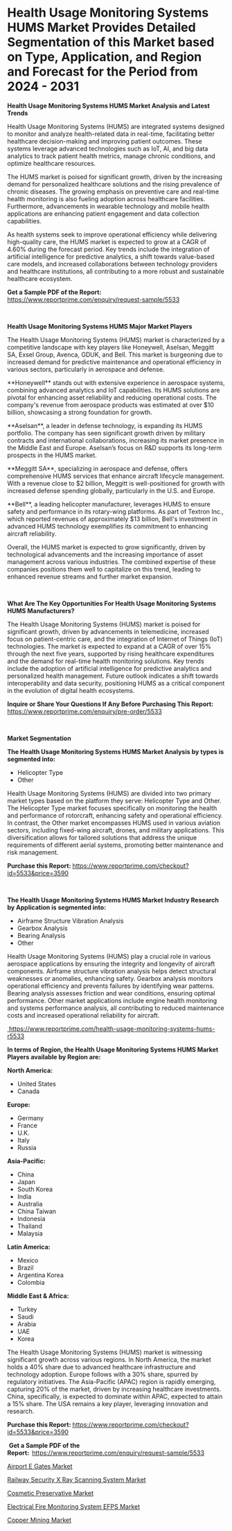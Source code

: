 <p><h1>Health Usage Monitoring Systems HUMS Market Provides Detailed Segmentation of this Market based on Type, Application, and Region and Forecast for the Period from 2024 - 2031</h1></p><p><strong>Health Usage Monitoring Systems HUMS Market Analysis and Latest Trends</strong></p>
<p><p>Health Usage Monitoring Systems (HUMS) are integrated systems designed to monitor and analyze health-related data in real-time, facilitating better healthcare decision-making and improving patient outcomes. These systems leverage advanced technologies such as IoT, AI, and big data analytics to track patient health metrics, manage chronic conditions, and optimize healthcare resources. </p><p>The HUMS market is poised for significant growth, driven by the increasing demand for personalized healthcare solutions and the rising prevalence of chronic diseases. The growing emphasis on preventive care and real-time health monitoring is also fueling adoption across healthcare facilities. Furthermore, advancements in wearable technology and mobile health applications are enhancing patient engagement and data collection capabilities.</p><p>As health systems seek to improve operational efficiency while delivering high-quality care, the HUMS market is expected to grow at a CAGR of 4.60% during the forecast period. Key trends include the integration of artificial intelligence for predictive analytics, a shift towards value-based care models, and increased collaborations between technology providers and healthcare institutions, all contributing to a more robust and sustainable healthcare ecosystem.</p></p>
<p><strong>Get a Sample PDF of the Report:&nbsp;</strong> <a href="https://www.reportprime.com/enquiry/request-sample/5533">https://www.reportprime.com/enquiry/request-sample/5533</a></p>
<p>&nbsp;</p>
<p><strong>Health Usage Monitoring Systems HUMS Major Market Players</strong></p>
<p><p>The Health Usage Monitoring Systems (HUMS) market is characterized by a competitive landscape with key players like Honeywell, Aselsan, Meggitt SA, Exsel Group, Avenca, GDUK, and Bell. This market is burgeoning due to increased demand for predictive maintenance and operational efficiency in various sectors, particularly in aerospace and defense.</p><p>**Honeywell** stands out with extensive experience in aerospace systems, combining advanced analytics and IoT capabilities. Its HUMS solutions are pivotal for enhancing asset reliability and reducing operational costs. The company's revenue from aerospace products was estimated at over $10 billion, showcasing a strong foundation for growth.</p><p>**Aselsan**, a leader in defense technology, is expanding its HUMS portfolio. The company has seen significant growth driven by military contracts and international collaborations, increasing its market presence in the Middle East and Europe. Aselsan’s focus on R&D supports its long-term prospects in the HUMS market.</p><p>**Meggitt SA**, specializing in aerospace and defense, offers comprehensive HUMS services that enhance aircraft lifecycle management. With a revenue close to $2 billion, Meggitt is well-positioned for growth with increased defense spending globally, particularly in the U.S. and Europe.</p><p>**Bell**, a leading helicopter manufacturer, leverages HUMS to ensure safety and performance in its rotary-wing platforms. As part of Textron Inc., which reported revenues of approximately $13 billion, Bell's investment in advanced HUMS technology exemplifies its commitment to enhancing aircraft reliability.</p><p>Overall, the HUMS market is expected to grow significantly, driven by technological advancements and the increasing importance of asset management across various industries. The combined expertise of these companies positions them well to capitalize on this trend, leading to enhanced revenue streams and further market expansion.</p></p>
<p>&nbsp;</p>
<p><strong>What Are The Key Opportunities For Health Usage Monitoring Systems HUMS Manufacturers?</strong></p>
<p><p>The Health Usage Monitoring Systems (HUMS) market is poised for significant growth, driven by advancements in telemedicine, increased focus on patient-centric care, and the integration of Internet of Things (IoT) technologies. The market is expected to expand at a CAGR of over 15% through the next five years, supported by rising healthcare expenditures and the demand for real-time health monitoring solutions. Key trends include the adoption of artificial intelligence for predictive analytics and personalized health management. Future outlook indicates a shift towards interoperability and data security, positioning HUMS as a critical component in the evolution of digital health ecosystems.</p></p>
<p><strong>Inquire or Share Your Questions If Any Before Purchasing This Report:</strong> <a href="https://www.reportprime.com/enquiry/pre-order/5533">https://www.reportprime.com/enquiry/pre-order/5533</a></p>
<p>&nbsp;</p>
<p><strong>Market Segmentation</strong></p>
<p><strong>The Health Usage Monitoring Systems HUMS Market Analysis by types is segmented into:</strong></p>
<p><ul><li>Helicopter Type</li><li>Other</li></ul></p>
<p><p>Health Usage Monitoring Systems (HUMS) are divided into two primary market types based on the platform they serve: Helicopter Type and Other. The Helicopter Type market focuses specifically on monitoring the health and performance of rotorcraft, enhancing safety and operational efficiency. In contrast, the Other market encompasses HUMS used in various aviation sectors, including fixed-wing aircraft, drones, and military applications. This diversification allows for tailored solutions that address the unique requirements of different aerial systems, promoting better maintenance and risk management.</p></p>
<p><strong>Purchase this Report:&nbsp;</strong><a href="https://www.reportprime.com/checkout?id=5533&price=3590">https://www.reportprime.com/checkout?id=5533&price=3590</a></p>
<p>&nbsp;</p>
<p><strong>The Health Usage Monitoring Systems HUMS Market Industry Research by Application is segmented into:</strong></p>
<p><ul><li>Airframe Structure Vibration Analysis</li><li>Gearbox Analysis</li><li>Bearing Analysis</li><li>Other</li></ul></p>
<p><p>Health Usage Monitoring Systems (HUMS) play a crucial role in various aerospace applications by ensuring the integrity and longevity of aircraft components. Airframe structure vibration analysis helps detect structural weaknesses or anomalies, enhancing safety. Gearbox analysis monitors operational efficiency and prevents failures by identifying wear patterns. Bearing analysis assesses friction and wear conditions, ensuring optimal performance. Other market applications include engine health monitoring and systems performance analysis, all contributing to reduced maintenance costs and increased operational reliability for aircraft.</p></p>
<p><a href="https://www.reportprime.com/health-usage-monitoring-systems-hums-r5533">&nbsp;https://www.reportprime.com/health-usage-monitoring-systems-hums-r5533</a></p>
<p><strong>In terms of Region, the Health Usage Monitoring Systems HUMS Market Players available by Region are:</strong></p>
<p>
    <p> <strong> North America: </strong>
        <ul>
            <li>United States</li>
            <li>Canada</li>
        </ul>
        </p> 
    <p> <strong> Europe: </strong>
        <ul>
            <li>Germany</li>
            <li>France</li>
            <li>U.K.</li>
            <li>Italy</li>
            <li>Russia</li>
        </ul>
        </p> 
    <p> <strong> Asia-Pacific: </strong>
        <ul>
            <li>China</li>
            <li>Japan</li>
            <li>South Korea</li>
            <li>India</li>
            <li>Australia</li>
            <li>China Taiwan</li>
            <li>Indonesia</li>
            <li>Thailand</li>
            <li>Malaysia</li>
        </ul>
        </p> 
    <p> <strong> Latin America: </strong>
        <ul>
            <li>Mexico</li>
            <li>Brazil</li>
            <li>Argentina Korea</li>
            <li>Colombia</li>
        </ul>
        </p> 
    <p> <strong> Middle East & Africa: </strong>
        <ul>
            <li>Turkey</li>
            <li>Saudi</li>
            <li>Arabia</li>
            <li>UAE</li>
            <li>Korea</li>
        </ul>
    </p>
    </p>
<p><p>The Health Usage Monitoring Systems (HUMS) market is witnessing significant growth across various regions. In North America, the market holds a 40% share due to advanced healthcare infrastructure and technology adoption. Europe follows with a 30% share, spurred by regulatory initiatives. The Asia-Pacific (APAC) region is rapidly emerging, capturing 20% of the market, driven by increasing healthcare investments. China, specifically, is expected to dominate within APAC, expected to attain a 15% share. The USA remains a key player, leveraging innovation and research.</p></p>
<p><strong>Purchase this Report: </strong><a href="https://www.reportprime.com/checkout?id=5533&price=3590">https://www.reportprime.com/checkout?id=5533&price=3590</a></p>
<p>&nbsp;<strong>Get a Sample PDF of the Report:&nbsp;&nbsp;</strong><a href="https://www.reportprime.com/enquiry/request-sample/5533">https://www.reportprime.com/enquiry/request-sample/5533</a></p>
<p><strong></strong></p>
<p><p><a href="https://github.com/JakirUddin651/Market-Research-Report-List-1/blob/main/airport-e-gates-market.md">Airport E Gates Market</a></p><p><a href="https://issuu.com/reportprime-2/docs/railway-security-x-ray-scanning-sys_b3ba99c2c7b7c5">Railway Security X Ray Scanning System Market</a></p><p><a href="https://www.linkedin.com/pulse/global-cosmetic-preservative-market-size-expected-reach-cagr-imn3f?trackingId=HxnwksqbSm6uih8h71ExEg%3D%3D">Cosmetic Preservative Market</a></p><p><a href="https://github.com/ashepherd82/Market-Research-Report-List-6/blob/main/electrical-fire-monitoring-system-efps-market.md">Electrical Fire Monitoring System EFPS Market</a></p><p><a href="https://www.linkedin.com/pulse/what-innovations-market-trends-shaping-copper-mining-proposis-fv3mf?trackingId=771Ea7uFRhef8VAKX0zxCA%3D%3D">Copper Mining Market</a></p></p>